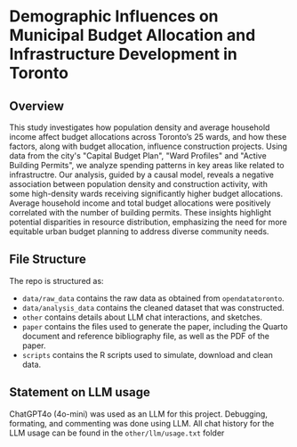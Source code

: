# Demographic Influences on Municipal Budget Allocation and Infrastructure Development in Toronto

## Overview

This study investigates how population density and average household income affect budget allocations across Toronto’s 25 wards, and how these factors, along with budget allocation, influence construction projects. Using data from the city's \"Capital Budget Plan\", \"Ward Profiles\" and \"Active Building Permits\", we analyze spending patterns in key areas like related to infrastructre. Our analysis, guided by a causal model, reveals a negative association between population density and construction activity, with some high-density wards receiving significantly higher budget allocations. Average household income and total budget allocations were positively correlated with the number of building permits. These insights highlight potential disparities in resource distribution, emphasizing the need for more equitable urban budget planning to address diverse community needs.

## File Structure

The repo is structured as:

-   `data/raw_data` contains the raw data as obtained from `opendatatoronto`.
-   `data/analysis_data` contains the cleaned dataset that was constructed.
-   `other` contains details about LLM chat interactions, and sketches.
-   `paper` contains the files used to generate the paper, including the Quarto document and reference bibliography file, as well as the PDF of the paper. 
-   `scripts` contains the R scripts used to simulate, download and clean data.


## Statement on LLM usage

ChatGPT4o (4o-mini) was used as an LLM for this project. Debugging, formating, and commenting was done using LLM.
All chat history for the LLM usage can be found in the `other/llm/usage.txt` folder
